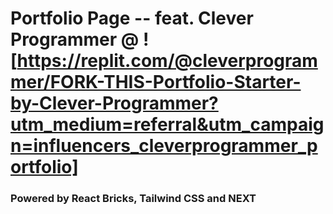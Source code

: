 # Portfolio Page -- feat. Clever Programmer @ ![https://replit.com/@cleverprogrammer/FORK-THIS-Portfolio-Starter-by-Clever-Programmer?utm_medium=referral&utm_campaign=influencers_cleverprogrammer_portfolio]

### Powered by React Bricks, Tailwind CSS and NEXT
